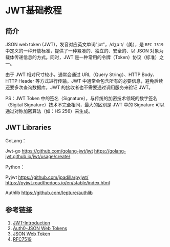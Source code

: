 # JWT基础教程

## 简介

JSON web token (JWT)，发音对应英文单词"jot"，/dʒɑːt/（美），是 `RFC 7519` 中定义的一种开放标准，提供了一种紧凑的、独立的、安全的、以 JSON 对象为载体传递信息的方式。同时，JWT 是一种常用的令牌（Token）协议（标准）之一。

由于 JWT 相对尺寸较小，通常会通过 URL（Query String）、HTTP Body、HTTP Header 等方式进行传输。JWT 中通常会包含所有的必要信息，避免后续还要多次查询数据库，JWT 的接收者也不需要通过调用服务来验证 JWT。

PS：JWT Token 中的签名（Signature），与传统的加密技术领域的数字签名（Sigital Signature）技术不完全相同，最大的区别是 JWT 中的 Signature 可以通过对称加密算法（如：HS 256）来生成。

## JWT Libraries

GoLang：

Jwt-go
https://github.com/golang-jwt/jwt
https://golang-jwt.github.io/jwt/usage/create/

Python：

Pyjwt
https://github.com/jpadilla/pyjwt/
https://pyjwt.readthedocs.io/en/stable/index.html

Authlib
https://github.com/lepture/authlib

## 参考链接
1. [JWT-Introduction](https://jwt.io/introduction)
2. [Auth0-JSON Web Tokens](https://auth0.com/docs/secure/tokens/json-web-tokens)
3. [JSON Web Token](https://en.wikipedia.org/wiki/JSON_Web_Token)
4. [RFC7519](https://datatracker.ietf.org/doc/html/rfc7519)